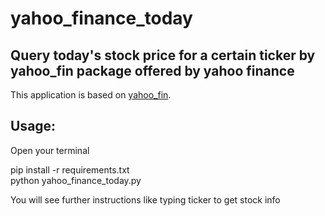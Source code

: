 # yahoo_finance_today

## Query today's stock price for a certain ticker by yahoo_fin package offered by yahoo finance

This application is based on [yahoo_fin](http://theautomatic.net/yahoo_fin-documentation/#tickers_nasdaq).


## Usage:

Open your terminal

pip install -r requirements.txt\
python yahoo_finance_today.py

You will see further instructions like typing ticker to get stock info

